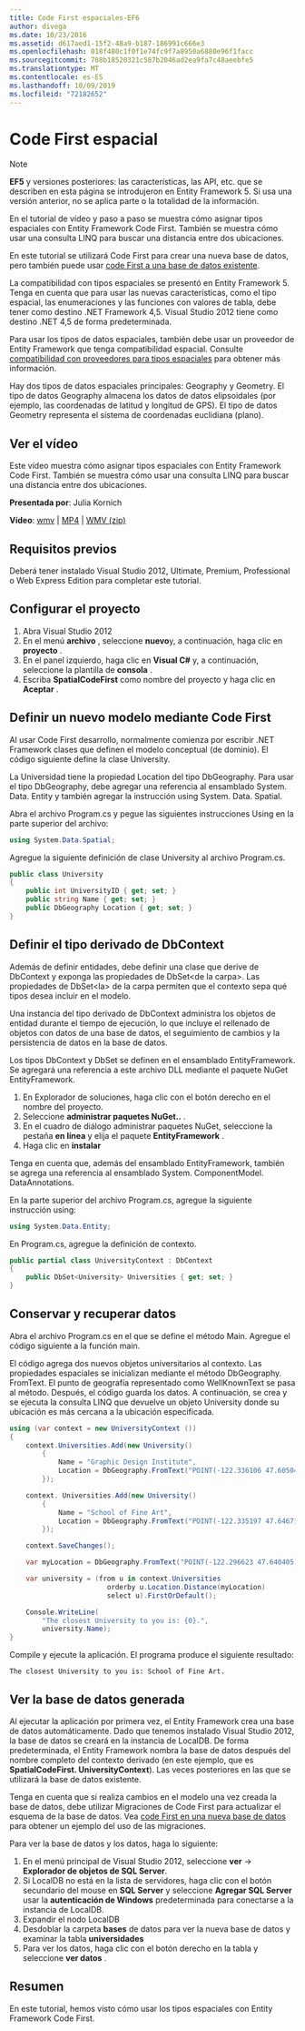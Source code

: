 ```yaml
---
title: Code First espaciales-EF6
author: divega
ms.date: 10/23/2016
ms.assetid: d617aed1-15f2-48a9-b187-186991c666e3
ms.openlocfilehash: 018f480c1f0f1e74fc9f7a8950a6880e96f1facc
ms.sourcegitcommit: 708b18520321c587b2046ad2ea9fa7c48aeebfe5
ms.translationtype: MT
ms.contentlocale: es-ES
ms.lasthandoff: 10/09/2019
ms.locfileid: "72182652"
---
```

# <a name="spatial---code-first"></a>Code First espacial
> [!NOTE]
> **EF5** y versiones posteriores: las características, las API, etc. que se describen en esta página se introdujeron en Entity Framework 5. Si usa una versión anterior, no se aplica parte o la totalidad de la información.

En el tutorial de vídeo y paso a paso se muestra cómo asignar tipos espaciales con Entity Framework Code First. También se muestra cómo usar una consulta LINQ para buscar una distancia entre dos ubicaciones.

En este tutorial se utilizará Code First para crear una nueva base de datos, pero también puede usar [code First a una base de datos existente](~/ef6/modeling/code-first/workflows/existing-database.md).

La compatibilidad con tipos espaciales se presentó en Entity Framework 5. Tenga en cuenta que para usar las nuevas características, como el tipo espacial, las enumeraciones y las funciones con valores de tabla, debe tener como destino .NET Framework 4,5. Visual Studio 2012 tiene como destino .NET 4,5 de forma predeterminada.

Para usar los tipos de datos espaciales, también debe usar un proveedor de Entity Framework que tenga compatibilidad espacial. Consulte [compatibilidad con proveedores para tipos espaciales](~/ef6/fundamentals/providers/spatial-support.md) para obtener más información.

Hay dos tipos de datos espaciales principales: Geography y Geometry. El tipo de datos Geography almacena los datos de datos elipsoidales (por ejemplo, las coordenadas de latitud y longitud de GPS). El tipo de datos Geometry representa el sistema de coordenadas euclidiana (plano).

## <a name="watch-the-video"></a>Ver el vídeo
Este vídeo muestra cómo asignar tipos espaciales con Entity Framework Code First. También se muestra cómo usar una consulta LINQ para buscar una distancia entre dos ubicaciones.

**Presentada por**: Julia Kornich

**Vídeo**: [wmv](https://download.microsoft.com/download/9/1/3/913EA17E-6F97-41D8-A4FE-805A0D83D26A/HDI-ITPro-MSDN-winvideo-spatialwithcodefirst.wmv) | [MP4](https://download.microsoft.com/download/9/1/3/913EA17E-6F97-41D8-A4FE-805A0D83D26A/HDI-ITPro-MSDN-mp4video-spatialwithcodefirst.m4v) | [WMV (zip)](https://download.microsoft.com/download/9/1/3/913EA17E-6F97-41D8-A4FE-805A0D83D26A/HDI-ITPro-MSDN-winvideo-spatialwithcodefirst.zip)

## <a name="pre-requisites"></a>Requisitos previos

Deberá tener instalado Visual Studio 2012, Ultimate, Premium, Professional o Web Express Edition para completar este tutorial.

## <a name="set-up-the-project"></a>Configurar el proyecto

1.  Abra Visual Studio 2012
2.  En el menú **archivo** , seleccione **nuevo**y, a continuación, haga clic en **proyecto** .
3.  En el panel izquierdo, haga clic en **Visual C\#** y, a continuación, seleccione la plantilla de **consola** .
4.  Escriba **SpatialCodeFirst** como nombre del proyecto y haga clic en **Aceptar** .

## <a name="define-a-new-model-using-code-first"></a>Definir un nuevo modelo mediante Code First

Al usar Code First desarrollo, normalmente comienza por escribir .NET Framework clases que definen el modelo conceptual (de dominio). El código siguiente define la clase University.

La Universidad tiene la propiedad Location del tipo DbGeography. Para usar el tipo DbGeography, debe agregar una referencia al ensamblado System. Data. Entity y también agregar la instrucción using System. Data. Spatial.

Abra el archivo Program.cs y pegue las siguientes instrucciones Using en la parte superior del archivo:

``` csharp
using System.Data.Spatial;
```

Agregue la siguiente definición de clase University al archivo Program.cs.

``` csharp
public class University  
{
    public int UniversityID { get; set; }
    public string Name { get; set; }
    public DbGeography Location { get; set; }
}
```

## <a name="define-the-dbcontext-derived-type"></a>Definir el tipo derivado de DbContext

Además de definir entidades, debe definir una clase que derive de DbContext y exponga las propiedades de DbSet&lt;de la carpa&gt;. Las propiedades de DbSet&lt;la&gt; de la carpa permiten que el contexto sepa qué tipos desea incluir en el modelo.

Una instancia del tipo derivado de DbContext administra los objetos de entidad durante el tiempo de ejecución, lo que incluye el rellenado de objetos con datos de una base de datos, el seguimiento de cambios y la persistencia de datos en la base de datos.

Los tipos DbContext y DbSet se definen en el ensamblado EntityFramework. Se agregará una referencia a este archivo DLL mediante el paquete NuGet EntityFramework.

1.  En Explorador de soluciones, haga clic con el botón derecho en el nombre del proyecto.
2.  Seleccione **administrar paquetes NuGet..** .
3.  En el cuadro de diálogo administrar paquetes NuGet, seleccione la pestaña **en línea** y elija el paquete **EntityFramework** .
4.  Haga clic en **instalar**

Tenga en cuenta que, además del ensamblado EntityFramework, también se agrega una referencia al ensamblado System. ComponentModel. DataAnnotations.

En la parte superior del archivo Program.cs, agregue la siguiente instrucción using:

``` csharp
using System.Data.Entity;
```

En Program.cs, agregue la definición de contexto. 

``` csharp
public partial class UniversityContext : DbContext
{
    public DbSet<University> Universities { get; set; }
}
```

## <a name="persist-and-retrieve-data"></a>Conservar y recuperar datos

Abra el archivo Program.cs en el que se define el método Main. Agregue el código siguiente a la función main.

El código agrega dos nuevos objetos universitarios al contexto. Las propiedades espaciales se inicializan mediante el método DbGeography. FromText. El punto de geografía representado como WellKnownText se pasa al método. Después, el código guarda los datos. A continuación, se crea y se ejecuta la consulta LINQ que devuelve un objeto University donde su ubicación es más cercana a la ubicación especificada.

``` csharp
using (var context = new UniversityContext ())
{
    context.Universities.Add(new University()
        {
            Name = "Graphic Design Institute",
            Location = DbGeography.FromText("POINT(-122.336106 47.605049)"),
        });

    context. Universities.Add(new University()
        {
            Name = "School of Fine Art",
            Location = DbGeography.FromText("POINT(-122.335197 47.646711)"),
        });

    context.SaveChanges();

    var myLocation = DbGeography.FromText("POINT(-122.296623 47.640405)");

    var university = (from u in context.Universities
                        orderby u.Location.Distance(myLocation)
                        select u).FirstOrDefault();

    Console.WriteLine(
        "The closest University to you is: {0}.",
        university.Name);
}
```

Compile y ejecute la aplicación. El programa produce el siguiente resultado:

```console
The closest University to you is: School of Fine Art.
```

## <a name="view-the-generated-database"></a>Ver la base de datos generada

Al ejecutar la aplicación por primera vez, el Entity Framework crea una base de datos automáticamente. Dado que tenemos instalado Visual Studio 2012, la base de datos se creará en la instancia de LocalDB. De forma predeterminada, el Entity Framework nombra la base de datos después del nombre completo del contexto derivado (en este ejemplo, que es **SpatialCodeFirst. UniversityContext**). Las veces posteriores en las que se utilizará la base de datos existente.  

Tenga en cuenta que si realiza cambios en el modelo una vez creada la base de datos, debe utilizar Migraciones de Code First para actualizar el esquema de la base de datos. Vea [code First en una nueva base de datos](~/ef6/modeling/code-first/workflows/new-database.md) para obtener un ejemplo del uso de las migraciones.

Para ver la base de datos y los datos, haga lo siguiente:

1.  En el menú principal de Visual Studio 2012, seleccione **ver** -&gt; **Explorador de objetos de SQL Server**.
2.  Si LocalDB no está en la lista de servidores, haga clic con el botón secundario del mouse en **SQL Server** y seleccione **Agregar SQL Server** usar la **autenticación de Windows** predeterminada para conectarse a la instancia de LocalDB.
3.  Expandir el nodo LocalDB
4.  Desdoblar la carpeta **bases** de datos para ver la nueva base de datos y examinar la tabla **universidades**
5.  Para ver los datos, haga clic con el botón derecho en la tabla y seleccione **ver datos** .

## <a name="summary"></a>Resumen

En este tutorial, hemos visto cómo usar los tipos espaciales con Entity Framework Code First. 
